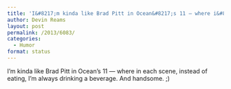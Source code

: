 ```yaml
---
title: 'I&#8217;m kinda like Brad Pitt in Ocean&#8217;s 11 — where i&#8230;'
author: Devin Reams
layout: post
permalink: /2013/6083/
categories:
  - Humor
format: status
---
```

I&#8217;m kinda like Brad Pitt in Ocean&#8217;s 11 — where in each scene, instead of eating, I&#8217;m always drinking a beverage. And handsome. ;)